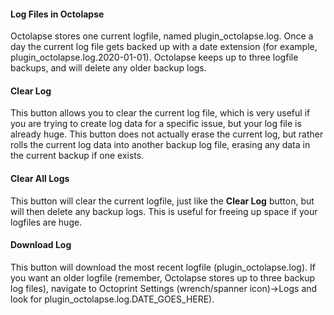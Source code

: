 #### Log Files in Octolapse

Octolapse stores one current logfile, named plugin_octolapse.log.  Once a day the current log file gets backed up with a date extension (for example, plugin_octolapse.log.2020-01-01).  Octolapse keeps up to three logfile backups, and will delete any older backup logs.

#### Clear Log

This button allows you to clear the current log file, which is very useful if you are trying to create log data for a specific issue, but your log file is already huge.  This button does not actually erase the current log, but rather rolls the current log data into another backup log file, erasing any data in the current backup if one exists.

#### Clear All Logs
This button will clear the current logfile, just like the **Clear Log** button, but will then delete any backup logs.  This is useful for freeing up space if your logfiles are huge.

#### Download Log
This button will download the most recent logfile (plugin_octolapse.log).  If you want an older logfile (remember, Octolapse stores up to three backup log files), navigate to Octoprint Settings (wrench/spanner icon)->Logs and look for plugin_octolapse.log.DATE_GOES_HERE).
